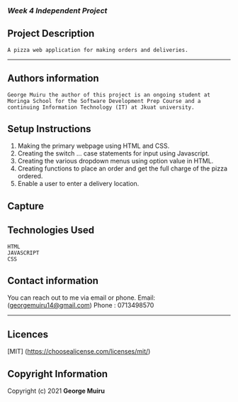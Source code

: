 ### ***Week 4 Independent Project***

##  **Project Description**
```
A pizza web application for making orders and deliveries.
```
____

## **Authors information**
`George Muiru the author of this project is an ongoing student at Moringa School for the Software Development Prep Course and a continuing Information Technology (IT) at Jkuat university.`

## **Setup Instructions**

1. Making the primary webpage using HTML and CSS.
2. Creating the switch ... case statements for input using Javascript.
3. Creating the various dropdown menus using option value in HTML.
4. Creating functions to place an order and get the full charge of the pizza ordered.
5. Enable a user to enter a delivery location.

## **Capture**

## **Technologies Used**
    HTML
    JAVASCRIPT
    CSS

## Contact information
You can reach out to me via email or phone.
Email: (georgemuiru14@gmail.com)
Phone : 0713498570

____

## **Licences**
[MIT] (https://choosealicense.com/licenses/mit/)

## **Copyright Information**

Copyright (c) 2021  **George Muiru**

